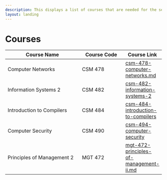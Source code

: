 ```yaml
---
description: This displays a list of courses that are needed for the semester
layout: landing
---
```


# Courses

<table><thead><tr><th width="259">Course Name</th><th width="143.33333333333331">Course Code</th><th>Course Link</th></tr></thead><tbody><tr><td>Computer Networks</td><td>CSM 478</td><td><a data-mention href="csm-478-computer-networks.md">csm-478-computer-networks.md</a></td></tr><tr><td>Information Systems 2</td><td>CSM 482</td><td><a data-mention href="csm-482-information-systems-2/">csm-482-information-systems-2</a></td></tr><tr><td>Introduction to Compilers</td><td>CSM 484</td><td><a data-mention href="csm-484-introduction-to-compilers/">csm-484-introduction-to-compilers</a></td></tr><tr><td>Computer Security</td><td>CSM 490</td><td><a data-mention href="csm-494-computer-security/">csm-494-computer-security</a></td></tr><tr><td>Principles of Management 2</td><td>MGT 472</td><td><a data-mention href="mgt-472-principles-of-management-ii.md">mgt-472-principles-of-management-ii.md</a></td></tr></tbody></table>
